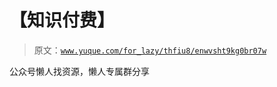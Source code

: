 # 【知识付费】

> 原文：[`www.yuque.com/for_lazy/thfiu8/enwvsht9kg0br07w`](https://www.yuque.com/for_lazy/thfiu8/enwvsht9kg0br07w)



公众号懒人找资源，懒人专属群分享